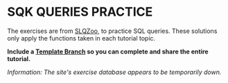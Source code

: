 # SQK QUERIES PRACTICE
The exercises are from [SLQZoo](https://sqlzoo.net/wiki/SQL_Tutorial), to practice SQL queries.
These solutions only apply the functions taken in each tutorial topic.

**Include a [Template Branch](https://github.com/DanByteCode/SQL-exercises/tree/Template) so you can complete and share the entire tutorial.**

*Information: The site's exercise database appears to be temporarily down.*